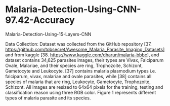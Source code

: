 # Malaria-Detection-Using-CNN-97.42-Accuracy
Malaria-Detection-Using-15-Layers-CNN

Data Collection:
Dataset was collected from the GitHub repository [37. https://github.com/tobsecret/Awesome_Malaria_Parasite_Imaging_Datasets] and from kaggle [38. https://www.kaggle.com/dharun/malaria-bbbc], and dataset contains 34,625 parasites images, their types are Vivax, Falciparum Ovale, Malariae, and their species are ring, Trophozoite, Schizont, Gametocyte and Leukocyte. [37] contains malaria plasmodium types i.e. falciparum, vivax, malariae and ovale parasites, while [38] contains all species of malaria that are ring, Leukocyte, Gametocyte, Trophozoite, Schizont. All images are resized to 64x64 pixels for the training, testing and classification reason using three RGB color. Figure 1 represents different types of malaria parasite and its species.
